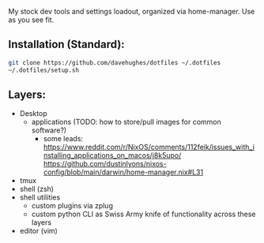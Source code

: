 My stock dev tools and settings loadout, organized via home-manager. Use as you see fit.

Installation (Standard):
------------------------
```sh
git clone https://github.com/davehughes/dotfiles ~/.dotfiles
~/.dotfiles/setup.sh
```

Layers:
-------

+ Desktop
  + applications (TODO: how to store/pull images for common software?)
    + some leads:
      https://www.reddit.com/r/NixOS/comments/112feik/issues_with_installing_applications_on_macos/j8k5upo/
      https://github.com/dustinlyons/nixos-config/blob/main/darwin/home-manager.nix#L31
+ tmux
+ shell (zsh)
+ shell utilities
  + custom plugins via zplug
  + custom python CLI as Swiss Army knife of functionality across these layers
+ editor (vim)
